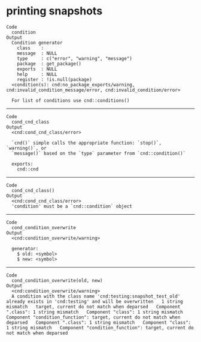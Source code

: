 # printing snapshots

    Code
      condition
    Output
      Condition generator
        class    : 
        message  : NULL
        type     : c("error", "warning", "message")
        package  : get_package()
        exports  : NULL
        help     : NULL
        register : !is.null(package)
      <condition(s): cnd:no_package_exports/warning, cnd:invalid_condition_message/error, cnd:invalid_condition/error>
      
      For list of conditions use cnd::conditions()

---

    Code
      cond_cnd_class
    Output
      <cnd:cond_cnd_class/error>
      
      `cnd()` simple calls the appropriate function: `stop()`, `warning()`, or
      `message()` based on the `type` parameter from `cnd::condition()`
      
      exports:
        cnd::cnd

---

    Code
      cond_cnd_class()
    Output
      <cnd:cond_cnd_class/error>
      'condition' must be a `cnd::condition` object

---

    Code
      cond_condition_overwrite
    Output
      <cnd:condition_overwrite/warning>
      
      generator:
        $ old: <symbol> 
        $ new: <symbol> 

---

    Code
      cond_condition_overwrite(old, new)
    Output
      <cnd:condition_overwrite/warning>
      A condition with the class name 'cnd:testing:snapshot_test_old' already exists in 'cnd:testing' and will be overwritten   1 string mismatch   target, current do not match when deparsed   Component ".class": 1 string mismatch   Component "class": 1 string mismatch   Component "condition_function": target, current do not match when deparsed   Component ".class": 1 string mismatch   Component "class": 1 string mismatch   Component "condition_function": target, current do not match when deparsed

